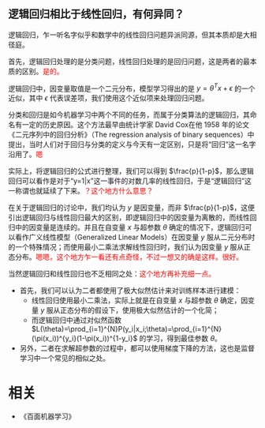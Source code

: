 

## 逻辑回归相比于线性回归，有何异同？

逻辑回归，乍一听名字似乎和数学中的线性回归问题异派同源，但其本质却是大相径庭。

首先，逻辑回归处理的是分类问题，线性回归处理的是回归问题，这是两者的最本质的区别。<span style="color:red;">是的。</span>

逻辑回归中，因变量取值是一个二元分布，模型学习得出的是 $y=\theta^Tx+\epsilon$ 的一个近似，其中 $\epsilon$ 代表误差项，我们使用这个近似项来处理回归问题。


分类和回归是如今机器学习中两个不同的任务，而属于分类算法的逻辑回归，其命名有一定的历史原因。这个方法最早由统计学家 David Cox在他 1958 年的论文《二元序列中的回归分析》（The regression analysis of binary sequences）中提出，当时人们对于回归与分类的定义与今天有一定区别，只是将“回归”这一名字沿用了。<span style="color:red;">嗯</span>

实际上，将逻辑回归的公式进行整理，我们可以得到 $\frac{p}{1-p}$，那么逻辑回归可以看作是对于“y=1|x”这一事件的对数几率的线性回归，于是“逻辑回归”这一称谓也就延续了下来。<span style="color:red;">？这个地方什么意思？</span>


在关于逻辑回归的讨论中，我们均认为 $y$ 是因变量，而非 $\frac{p}{1-p}$，这便引出逻辑回归与线性回归最大的区别，即逻辑回归中的因变量为离散的，而线性回归中的因变量是连续的。并且在自变量 $x$ 与超参数 $\theta$ 确定的情况下，逻辑回归可以看作广义线性模型（Generalized Linear Models）在因变量 $y$ 服从二元分布时的一个特殊情况；而使用最小二乘法求解线性回归时，我们认为因变量 $y$ 服从正态分布。<span style="color:red;">嗯嗯，这个地方乍一看还有点奇怪，不过一想又的确是这样。很好。</span>


当然逻辑回归和线性回归也不乏相同之处：<span style="color:red;">这个地方再补充细一点。</span>

- 首先，我们可以认为二者都使用了极大似然估计来对训练样本进行建模：
  - 线性回归使用最小二乘法，实际上就是在自变量 $x$ 与超参数 $θ$ 确定，因变量 $y$ 服从正态分布的假设下，使用极大似然估计的一个化简；
  - 而逻辑回归中通过对似然函数 $L(\theta)=\prod_{i=1}^{N}P(y_i|x_i;\theta)=\prod_{i=1}^{N}(\pi(x_i))^{y_i}(1-\pi(x_i))^{1-y_i}$ 的学习，得到最佳参数 $θ$。
- 另外，二者在求解超参数的过程中，都可以使用梯度下降的方法，这也是监督学习中一个常见的相似之处。



# 相关

- 《百面机器学习》
